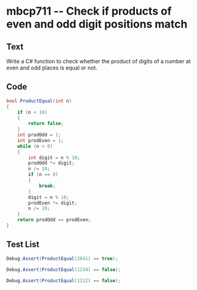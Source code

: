 # mbcp711 -- Check if products of even and odd digit positions match

## Text

Write a C# function to check whether the product of digits of a number at even and odd places is equal or not.

## Code

```csharp
bool ProductEqual(int n) 
{ 
    if (n < 10) 
    { 
        return false; 
    } 
    int prodOdd = 1; 
    int prodEven = 1; 
    while (n > 0) 
    { 
        int digit = n % 10; 
        prodOdd *= digit; 
        n /= 10; 
        if (n == 0) 
        { 
            break; 
        } 
        digit = n % 10; 
        prodEven *= digit; 
        n /= 10; 
    } 
    return prodOdd == prodEven; 
}
```

## Test List

```csharp
Debug.Assert(ProductEqual(2841) == true);
```

```csharp
Debug.Assert(ProductEqual(1234) == false);
```

```csharp
Debug.Assert(ProductEqual(1212) == false);
```
